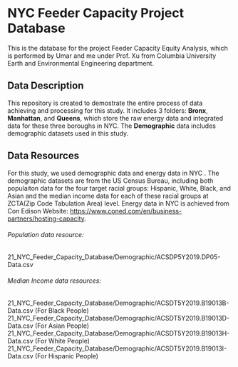 # NYC Feeder Capacity Project Database

This is the database for the project Feeder Capacity Equity Analysis, which is performed by Umar and me under Prof. Xu from Columbia University Earth and Environmental Engineering department.

## Data Description
This repository is created to demostrate the entire process of data achieving and processing for this study. It includes 3 folders: **Bronx**, **Manhattan**, and **Queens**, which store the raw energy data and integrated data for these three boroughs in NYC. The **Demographic** data includes demographic datasets used in this study. 

## Data Resources
For this study, we used demographic data and energy data in NYC . The demographic datasets are from the US Census Bureau, including both populaiton data for the four target racial groups: Hispanic, White, Black, and Asian and the median income data for each of these racial groups at ZCTA(Zip Code Tabulation Area) level. Energy data in NYC is achieved from Con Edison Website: https://www.coned.com/en/business-partners/hosting-capacity. 

###### Population data resource:     
21_NYC_Feeder_Capacity_Database/Demographic/ACSDP5Y2019.DP05-Data.csv
###### Median Income data resources:
21_NYC_Feeder_Capacity_Database/Demographic/ACSDT5Y2019.B19013B-Data.csv (For Black People)         
21_NYC_Feeder_Capacity_Database/Demographic/ACSDT5Y2019.B19013D-Data.csv (For Asian People)
21_NYC_Feeder_Capacity_Database/Demographic/ACSDT5Y2019.B19013H-Data.csv (For White People)
21_NYC_Feeder_Capacity_Database/Demographic/ACSDT5Y2019.B19013I-Data.csv (For Hispanic People)                              
                              

